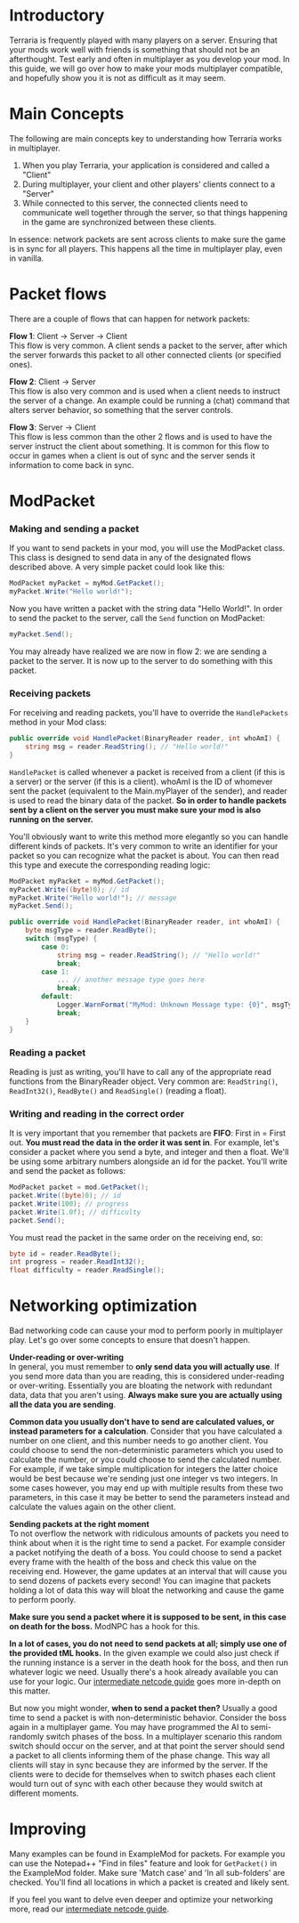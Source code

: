 # Introductory
Terraria is frequently played with many players on a server. Ensuring that your mods work well with friends is something that should not be an afterthought. Test early and often in multiplayer as you develop your mod. In this guide, we will go over how to make your mods multiplayer compatible, and hopefully show you it is not as difficult as it may seem.

# Main Concepts
The following are main concepts key to understanding how Terraria works in multiplayer.
1. When you play Terraria, your application is considered and called a "Client"
1. During multiplayer, your client and other players' clients connect to a "Server"
1. While connected to this server, the connected clients need to communicate well together through the server, so that things happening in the game are synchronized between these clients.

In essence: network packets are sent across clients to make sure the game is in sync for all players.
This happens all the time in multiplayer play, even in vanilla.

# Packet flows
There are a couple of flows that can happen for network packets:

**Flow 1**: Client -> Server -> Client <br>
This flow is very common. A client sends a packet to the server, after which the server forwards this packet to all other connected clients (or specified ones).

**Flow 2**: Client -> Server <br>
This flow is also very common and is used when a client needs to instruct the server of a change.
An example could be running a (chat) command that alters server behavior, so something that the server controls.

**Flow 3**: Server -> Client <br>
This flow is less common than the other 2 flows and is used to have the server instruct the client about something.
It is common for this flow to occur in games when a client is out of sync and the server sends it information to come back in sync.

# ModPacket
### Making and sending a packet
If you want to send packets in your mod, you will use the ModPacket class. This class is designed to send data in any of the designated flows described above. A very simple packet could look like this:
```cs
ModPacket myPacket = myMod.GetPacket();
myPacket.Write("Hello world!");
```
Now you have written a packet with the string data "Hello World!". In order to send the packet to the server, call the `Send` function on ModPacket:
```cs
myPacket.Send();
```

You may already have realized we are now in flow 2: we are sending a packet to the server. It is now up to the server to do something with this packet.

### Receiving packets
For receiving and reading packets, you'll have to override the `HandlePackets` method in your Mod class:
```cs
public override void HandlePacket(BinaryReader reader, int whoAmI) {
    string msg = reader.ReadString(); // "Hello world!"
}
```
`HandlePacket` is called whenever a packet is received from a client (if this is a server) or the server (if this is a client). whoAmI is the ID of whomever sent the packet (equivalent to the Main.myPlayer of the sender), and reader is used to read the binary data of the packet. **So in order to handle packets sent by a client on the server you must make sure your mod is also running on the server.**

You'll obviously want to write this method more elegantly so you can handle different kinds of packets. It's very common to write an identifier for your packet so you can recognize what the packet is about. You can then read this type and execute the corresponding reading logic:
```cs
ModPacket myPacket = myMod.GetPacket();
myPacket.Write((byte)0); // id
myPacket.Write("Hello world!"); // message
myPacket.Send();
```
```cs
public override void HandlePacket(BinaryReader reader, int whoAmI) {
	byte msgType = reader.ReadByte();
	switch (msgType) {
		case 0:
			string msg = reader.ReadString(); // "Hello world!"
			break;
		case 1:
			... // another message type goes here
			break;
		default:
			Logger.WarnFormat("MyMod: Unknown Message type: {0}", msgType);
			break;
	}
}
```

### Reading a packet
Reading is just as writing, you'll have to call any of the appropriate read functions from the BinaryReader object. Very common are: `ReadString()`, `ReadInt32()`, `ReadByte()` and `ReadSingle()` (reading a float).

### Writing and reading in the correct order
It is very important that you remember that packets are **FIFO**: First in = First out.
**You must read the data in the order it was sent in**.
For example, let's consider a packet where you send a byte, and integer and then a float. We'll be using some arbitrary numbers alongside an id for the packet. You'll write and send the packet as follows:
```cs
ModPacket packet = mod.GetPacket();
packet.Write((byte)0); // id
packet.Write(100); // progress
packet.Write(1.0f); // difficulty
packet.Send();
```
You must read the packet in the same order on the receiving end, so:
```cs
byte id = reader.ReadByte();
int progress = reader.ReadInt32();
float difficulty = reader.ReadSingle();
```

# Networking optimization
Bad networking code can cause your mod to perform poorly in multiplayer play. Let's go over some concepts to ensure that doesn't happen.

**Under-reading or over-writing** <br>
In general, you must remember to **only send data you will actually use**. If you send more data than you are reading, this is considered under-reading or over-writing. Essentially you are bloating the network with redundant data, data that you aren't using. **Always make sure you are actually using all the data you are sending**.

**Common data you usually don't have to send are calculated values, or instead parameters for a calculation**.
Consider that you have calculated a number on one client, and this number needs to go another client. You could choose to send the non-deterministic parameters which you used to calculate the number, or you could choose to send the calculated number. For example, if we take simple multiplication for integers the latter choice would be best because we're sending just one integer vs two integers. In some cases however, you may end up with multiple results from these two parameters, in this case it may be better to send the parameters instead and calculate the values again on the other client.

**Sending packets at the right moment** <br>
To not overflow the network with ridiculous amounts of packets you need to think about when it is the right time to send a packet. For example consider a packet notifying the death of a boss. You could choose to send a packet every frame with the health of the boss and check this value on the receiving end. However, the game updates at an interval that will cause you to send dozens of packets every second! You can imagine that packets holding a lot of data this way will bloat the networking and cause the game to perform poorly.

**Make sure you send a packet where it is supposed to be sent, in this case on death for the boss.** ModNPC has a hook for this.

**In a lot of cases, you do not need to send packets at all; simply use one of the provided tML hooks.** In the given example we could also just check if the running instance is a server in the death hook for the boss, and then run whatever logic we need. Usually there's a hook already available you can use for your logic. Our [intermediate netcode guide](intermediate-netcode) goes more in-depth on this matter.
 
But now you might wonder, **when to send a packet then?** Usually a good time to send a packet is with non-deterministic behavior. Consider the boss again in a multiplayer game. You may have programmed the AI to semi-randomly switch phases of the boss. In a multiplayer scenario this random switch should occur on the server, and at that point the server should send a packet to all clients informing them of the phase change. This way all clients will stay in sync because they are informed by the server. If the clients were to decide for themselves when to switch phases each client would turn out of sync with each other because they would switch at different moments.

# Improving
Many examples can be found in ExampleMod for packets. For example you can use the Notepad++ "Find in files" feature and look for `GetPacket()` in the ExampleMod folder. Make sure 'Match case' and 'In all sub-folders' are checked. You'll find all locations in which a packet is created and likely sent.

If you feel you want to delve even deeper and optimize your networking more, read our [intermediate netcode guide](intermediate-netcode).